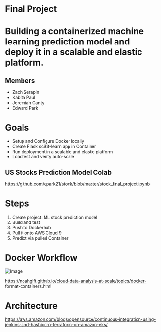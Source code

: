 # Final Project

# Building a containerized machine learning prediction model and deploy it in a scalable and elastic platform.

## Members
- Zach Serapin
- Kabita Paul
- Jeremiah Canty
- Edward Park

# Goals

-	Setup and Configure Docker locally
-	Create Flask scikit-learn app in Container
-	Run deployment in a scalable and elastic platform
-	Loadtest and verify auto-scale

## US Stocks Prediction Model Colab

https://github.com/epark21/stock/blob/master/stock_final_project.ipynb

# Steps

1.	Create project: ML stock prediction model
2.	Build and test
3.	Push to Dockerhub
4.	Pull it onto AWS Cloud 9
5.	Predict via pulled Container

# Docker Workflow

![Image](../master/images/docker.png?raw=true)



https://noahgift.github.io/cloud-data-analysis-at-scale/topics/docker-format-containers.html

# Architecture



https://aws.amazon.com/blogs/opensource/continuous-integration-using-jenkins-and-hashicorp-terraform-on-amazon-eks/
